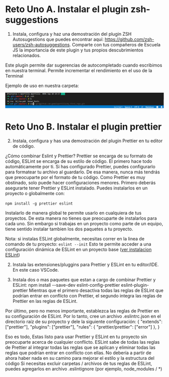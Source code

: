 # Reto Uno A. Instalar el plugin zsh-suggestions
1. Instala, configura y haz una demostración del plugin ZSH Autosugestions que puedes encontrar aquí: https://github.com/zsh-users/zsh-autosuggestions. Comparte con tus compañeros de Escuela JS la importancia de este plugin y tus propios descubrimientos relacionados.

Este plugin permite dar sugerencias de autocompletado cuando escribimos en nuestra terminal. Permite incrementar el rendimiento en el uso de la Terminal

Ejemplo de uso en nuestra carpeta:

![Screenshot](../img/zsh-suggestions.png)

# Reto Uno B. Instalar el plugin prettier
2. Instala, configura y has una demostración del plugin Prettier en tu editor de código.

¿Cómo combinar Eslint y Prettier?
Prettier se encarga de su formato de código, ESLint se encarga de su estilo de código. El primero hace todo automáticamente por ti. Si has configurado Prettier, puedes configurarlo para formatear tu archivo al guardarlo. De esa manera, nunca más tendrás que preocuparte por el formato de tu código. Como Prettier es muy obstinado, solo puede hacer configuraciones menores.
Primero deberás asegurarte tener Prettier y ESLint instalado. Puedes instalarlos en un proyecto o globalmente con:

``
npm install -g prettier eslint
``

Instalarlo de manera global te permite usarlo en cualquiera de tus proyectos. De esta manera no tienes que preocuparte de instalarlos para cada uno. Sin embargo si trabajas en un proyecto como parte de un equipo, tiene sentido instalar tambien los dos paquetes a tu proyecto.

Nota: si instalas ESLint globalmente, necesitas correr en la linea de comando de tu proyecto: 
``
eslint --init
``
Esto te permite acceder a una configuración dinámica de ESLint en un proyecto base ([ver instalacion ESLint](https://github.com/gemeloportillo/platzi-escuela-de-javascript/blob/master/retos/Instalaci%C3%B3n-ESLint.txt))

2. Instala las extensiones/pluggins para Prettier y ESLint en tu editor/IDE. En este caso VSCode.

3. Instala dos o mas paquetes que estan a cargo de combinar Prettier y ESLint:
    npm install --save-dev eslint-config-prettier eslint-plugin-prettier
Mientras que el primero desactiva todas las reglas de ESLint que podrían entrar en conflicto con Prettier, el segundo integra las reglas de Prettier en las reglas de ESLint.

Por último, pero no menos importante, establezca las reglas de Prettier en su configuración de ESLint. Por lo tanto, cree un archivo .eslintrc.json en el directorio raíz de su proyecto y dele la siguiente configuración:
    {
      "extends": ["prettier"],
      "plugins": ["prettier"],
      "rules": {
        "prettier/prettier": ["error"]
      },
    }

Eso es todo, Estas listo para usar Prettier y ESLint en tu proyecto sin preocuparte acerca de cualquier conflicto. ESLint sabe de todas las reglas de Prettier al integrar todas las reglas que se aplican y eliminar todas las reglas que podrían entrar en conflicto con ellas.
No debería a partir de ahora haber nada en su camino para mejorar el estilo y la estructura del código
Si necesitas excluir carpetas / archivos de tus reglas de ESLint, puedes agregarlos en archivo .eslintignore (por ejemplo, node_modules / *)
